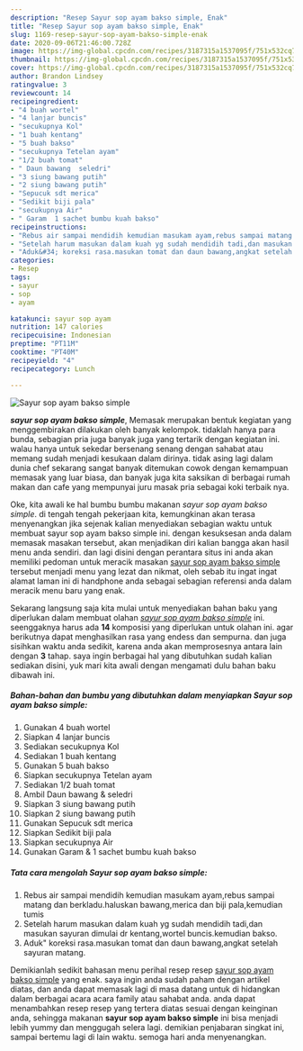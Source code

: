 ```yaml
---
description: "Resep Sayur sop ayam bakso simple, Enak"
title: "Resep Sayur sop ayam bakso simple, Enak"
slug: 1169-resep-sayur-sop-ayam-bakso-simple-enak
date: 2020-09-06T21:46:00.728Z
image: https://img-global.cpcdn.com/recipes/3187315a1537095f/751x532cq70/sayur-sop-ayam-bakso-simple-foto-resep-utama.jpg
thumbnail: https://img-global.cpcdn.com/recipes/3187315a1537095f/751x532cq70/sayur-sop-ayam-bakso-simple-foto-resep-utama.jpg
cover: https://img-global.cpcdn.com/recipes/3187315a1537095f/751x532cq70/sayur-sop-ayam-bakso-simple-foto-resep-utama.jpg
author: Brandon Lindsey
ratingvalue: 3
reviewcount: 14
recipeingredient:
- "4 buah wortel"
- "4 lanjar buncis"
- "secukupnya Kol"
- "1 buah kentang"
- "5 buah bakso"
- "secukupnya Tetelan ayam"
- "1/2 buah tomat"
- " Daun bawang  seledri"
- "3 siung bawang putih"
- "2 siung bawang putih"
- "Sepucuk sdt merica"
- "Sedikit biji pala"
- "secukupnya Air"
- " Garam  1 sachet bumbu kuah bakso"
recipeinstructions:
- "Rebus air sampai mendidih kemudian masukam ayam,rebus sampai matang dan berkladu.haluskan bawang,merica dan biji pala,kemudian tumis"
- "Setelah harum masukan dalam kuah yg sudah mendidih tadi,dan masukan sayuran dimulai dr kentang,wortel buncis.kemudian bakso."
- "Aduk&#34; koreksi rasa.masukan tomat dan daun bawang,angkat setelah sayuran matang."
categories:
- Resep
tags:
- sayur
- sop
- ayam

katakunci: sayur sop ayam 
nutrition: 147 calories
recipecuisine: Indonesian
preptime: "PT11M"
cooktime: "PT40M"
recipeyield: "4"
recipecategory: Lunch

---
```



![Sayur sop ayam bakso simple](https://img-global.cpcdn.com/recipes/3187315a1537095f/751x532cq70/sayur-sop-ayam-bakso-simple-foto-resep-utama.jpg)

<b><i>sayur sop ayam bakso simple</i></b>, Memasak merupakan bentuk kegiatan yang menggembirakan dilakukan oleh banyak kelompok. tidaklah hanya para bunda, sebagian pria juga banyak juga yang tertarik dengan kegiatan ini. walau hanya untuk sekedar bersenang senang dengan sahabat atau memang sudah menjadi kesukaan dalam dirinya. tidak asing lagi dalam dunia chef sekarang sangat banyak ditemukan cowok dengan kemampuan memasak yang luar biasa, dan banyak juga kita saksikan di berbagai rumah makan dan cafe yang mempunyai juru masak pria sebagai koki terbaik nya.



Oke, kita awali ke hal bumbu bumbu makanan <i>sayur sop ayam bakso simple</i>. di tengah tengah pekerjaan kita, kemungkinan akan terasa menyenangkan jika sejenak kalian menyediakan sebagian waktu untuk membuat sayur sop ayam bakso simple ini. dengan kesuksesan anda dalam memasak masakan tersebut, akan menjadikan diri kalian bangga akan hasil menu anda sendiri. dan lagi disini dengan perantara situs ini anda akan memiliki pedoman untuk meracik masakan <u>sayur sop ayam bakso simple</u> tersebut menjadi menu yang lezat dan nikmat, oleh sebab itu ingat ingat alamat laman ini di handphone anda sebagai sebagian referensi anda dalam meracik menu baru yang enak.


Sekarang langsung saja kita mulai untuk menyediakan bahan baku yang diperlukan dalam membuat olahan <u><i>sayur sop ayam bakso simple</i></u> ini. seenggaknya harus ada <b>14</b> komposisi yang diperlukan untuk olahan ini. agar berikutnya dapat menghasilkan rasa yang endess dan sempurna. dan juga sisihkan waktu anda sedikit, karena anda akan memprosesnya antara lain dengan <b>3</b> tahap. saya ingin berbagai hal yang dibutuhkan sudah kalian sediakan disini, yuk mari kita awali dengan mengamati dulu bahan baku dibawah ini.

<!--inarticleads1-->

##### Bahan-bahan dan bumbu yang dibutuhkan dalam menyiapkan Sayur sop ayam bakso simple:

1. Gunakan 4 buah wortel
1. Siapkan 4 lanjar buncis
1. Sediakan secukupnya Kol
1. Sediakan 1 buah kentang
1. Gunakan 5 buah bakso
1. Siapkan secukupnya Tetelan ayam
1. Sediakan 1/2 buah tomat
1. Ambil  Daun bawang &amp; seledri
1. Siapkan 3 siung bawang putih
1. Siapkan 2 siung bawang putih
1. Gunakan Sepucuk sdt merica
1. Siapkan Sedikit biji pala
1. Siapkan secukupnya Air
1. Gunakan  Garam &amp; 1 sachet bumbu kuah bakso




<!--inarticleads2-->

##### Tata cara mengolah Sayur sop ayam bakso simple:

1. Rebus air sampai mendidih kemudian masukam ayam,rebus sampai matang dan berkladu.haluskan bawang,merica dan biji pala,kemudian tumis
1. Setelah harum masukan dalam kuah yg sudah mendidih tadi,dan masukan sayuran dimulai dr kentang,wortel buncis.kemudian bakso.
1. Aduk&#34; koreksi rasa.masukan tomat dan daun bawang,angkat setelah sayuran matang.




Demikianlah sedikit bahasan menu perihal resep resep <u>sayur sop ayam bakso simple</u> yang enak. saya ingin anda sudah paham dengan artikel diatas, dan anda dapat memasak lagi di masa datang untuk di hidangkan dalam berbagai acara acara family atau sahabat anda. anda dapat menambahkan resep resep yang tertera diatas sesuai dengan keinginan anda, sehingga makanan <b>sayur sop ayam bakso simple</b> ini bisa menjadi lebih yummy dan menggugah selera lagi. demikian penjabaran singkat ini, sampai bertemu lagi di lain waktu. semoga hari anda menyenangkan.
